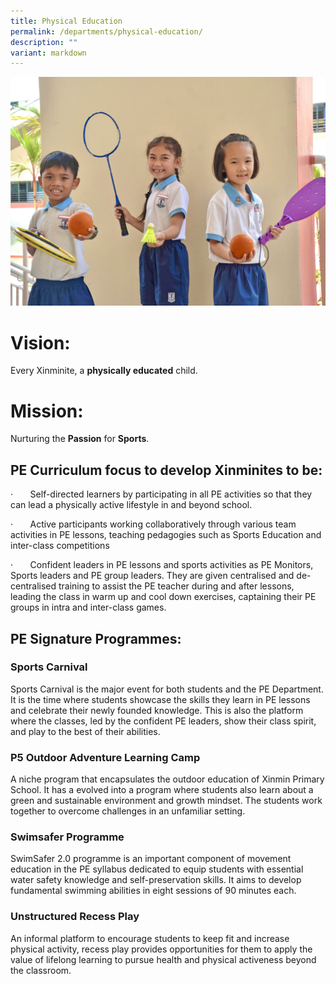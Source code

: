 ```yaml
---
title: Physical Education
permalink: /departments/physical-education/
description: ""
variant: markdown
---
```

![](/images/Department%20Pics/pe%20dept%20s.jpg)


# **Vision:**

Every Xinminite, a **physically educated** child.

# **Mission:**

Nurturing the **Passion** for **Sports**.

## **PE Curriculum focus to develop Xinminites to be:**

·       Self-directed learners by participating in all PE activities so that they can lead a physically active lifestyle in and beyond school.

·       Active participants working collaboratively through various team activities in PE lessons, teaching pedagogies such as Sports Education and inter-class competitions

·       Confident leaders in PE lessons and sports activities as PE Monitors, Sports leaders and PE group leaders. They are given centralised and de-centralised training to assist the PE teacher during and after lessons, leading the class in warm up and cool down exercises, captaining their PE groups in intra and inter-class games.

## **PE Signature Programmes:**

### **Sports Carnival**

Sports Carnival is the major event for both students and the PE Department. It is the time where students showcase the skills they learn in PE lessons and celebrate their newly founded knowledge. This is also the platform where the classes, led by the confident PE leaders, show their class spirit, and play to the best of their abilities.

### **P5 Outdoor Adventure Learning Camp**

A niche program that encapsulates the outdoor education of Xinmin Primary School. It has a evolved into a program where students also learn about a green and sustainable environment and growth mindset. The students work together to overcome challenges in an unfamiliar setting.

### **Swimsafer Programme**

SwimSafer 2.0 programme is an important component of movement education in the PE syllabus dedicated to equip students with essential water safety knowledge and self-preservation skills. It aims to develop fundamental swimming abilities in eight sessions of 90 minutes each.

### **Unstructured Recess Play**

An informal platform to encourage students to keep fit and increase physical activity, recess play provides opportunities for them to apply the value of lifelong learning to pursue health and physical activeness beyond the classroom.